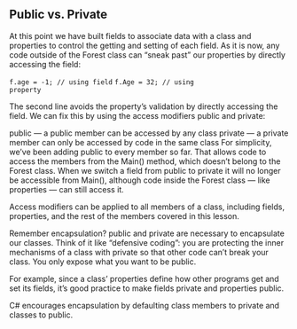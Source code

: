 ## Public vs. Private

At this point we have built fields to associate data with a class and properties to control the getting and setting of each field. As it is now, any code outside of the Forest class can “sneak past” our properties by directly accessing the field:

<code>f.age = -1; // using field</code>
<code>f.Age = 32; // using property</code>

The second line avoids the property’s validation by directly accessing the field. We can fix this by using the access modifiers public and private:

public — a public member can be accessed by any class
private — a private member can only be accessed by code in the same class
For simplicity, we’ve been adding public to every member so far. That allows code to access the members from the Main() method, which doesn’t belong to the Forest class. When we switch a field from public to private it will no longer be accessible from Main(), although code inside the Forest class — like properties — can still access it.

Access modifiers can be applied to all members of a class, including fields, properties, and the rest of the members covered in this lesson.

Remember encapsulation? public and private are necessary to encapsulate our classes. Think of it like “defensive coding”: you are protecting the inner mechanisms of a class with private so that other code can’t break your class. You only expose what you want to be public.

For example, since a class’ properties define how other programs get and set its fields, it’s good practice to make fields private and properties public.

C# encourages encapsulation by defaulting class members to private and classes to public.